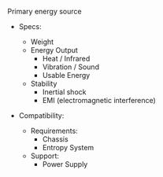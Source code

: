 Primary energy source
- Specs:
	- Weight
	- Energy Output 
		- Heat / Infrared
		- Vibration / Sound
		- Usable Energy
	- Stability
		- Inertial shock
		- EMI (electromagnetic interference)

- Compatibility:
	- Requirements:
		- Chassis
		- Entropy System
	- Support:
		- Power Supply